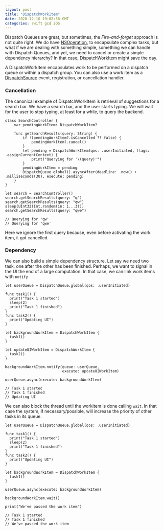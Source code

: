 ```yaml
---
layout: post
title: "DispatchWorkItem"
date: 2020-12-10 19:02:56 GMT
categories: swift gcd iOS
---
```


Dispatch Queues are great, but sometimes, the *Fire-and-forget* approach is not quite right. We do have [NSOperation](https://developer.apple.com/documentation/foundation/nsoperation), to encapsulate complex tasks, but what if we are dealing with something simple, something we can handle with Dispatch Queues, and yet, we need to cancel or create a simple dependency hierarchy? In that case, [DispatchWorkItem](https://developer.apple.com/documentation/dispatch/dispatchworkitem) might save the day. 

A DispatchWorkItem encapsulates work to be performed on a dispatch queue or within a dispatch group. You can also use a work item as a [DispatchSource](https://developer.apple.com/documentation/dispatch/dispatchsource) event, registration, or cancellation handler.

### Cancellation 
The canonical example of DispatchWorkItem is retrieval of suggestions for a search bar. We have a search bar, and the user starts typing. We will wait for the user to stop typing, at least for a while, to query the backend. 

```
class SearchController {
    var pendingWorkItem: DispatchWorkItem?
    
    func getSearchResults(query: String) {
        if !(pendingWorkItem?.isCancelled ?? false) {
            pendingWorkItem?.cancel()
        }
        let pending = DispatchWorkItem(qos: .userInitiated, flags: .assignCurrentContext) {
            print("Querying for '\(query)'")
        }
        pendingWorkItem = pending
        DispatchQueue.global().asyncAfter(deadline: .now() + .milliseconds(30), execute: pending)
    }
}

let search = SearchController()
search.getSearchResults(query: "q")
search.getSearchResults(query: "qw")
sleep(UInt32(Int.random(in: 1...3)))
search.getSearchResults(query: "qwe")

// Querying for 'qw'
// Querying for 'qwe'

```

Here we ignore the first query because, even before activating the work item, it got cancelled. 

### Dependency
We can also build a simple dependency structure. Let say we need two task, one after the other has been finished. Perhaps, we want to signal in the UI the end of a large computation. In that case, we can link work items with `notify` 

```
let userQueue = DispatchQueue.global(qos: .userInitiated)

func task1() {
  print("Task 1 started")
  sleep(2)
  print("Task 1 finished")
}
func task2() {
  print("Updating UI")
}

let backgroundWorkItem = DispatchWorkItem {
  task1()
}

let updateUIWorkItem = DispatchWorkItem {
  task2()
}

backgroundWorkItem.notify(queue: userQueue,
                          execute: updateUIWorkItem)

userQueue.async(execute: backgroundWorkItem)

// Task 1 started
// Task 1 finished
// Updating UI
```
 
We can also block the thread until the workItem is done calling `wait`. In that case the system, if necessary/possible, will increase the priority of other tasks in its queue.

```
let userQueue = DispatchQueue.global(qos: .userInitiated)

func task1() {
  print("Task 1 started")
  sleep(2)
  print("Task 1 finished")
}
func task2() {
  print("Updating UI")
}

let backgroundWorkItem = DispatchWorkItem {
  task1()
}

userQueue.async(execute: backgroundWorkItem)

backgroundWorkItem.wait()

print("We've passed the work item")

// Task 1 started
// Task 1 finished
// We've passed the work item

```
